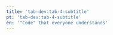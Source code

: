 ```yaml
---
title: 'tab-dev:tab-4-subtitle'
pt: 'tab-dev:tab-4-subtitle'
en: '"Code" that everyone understands'
---
```


